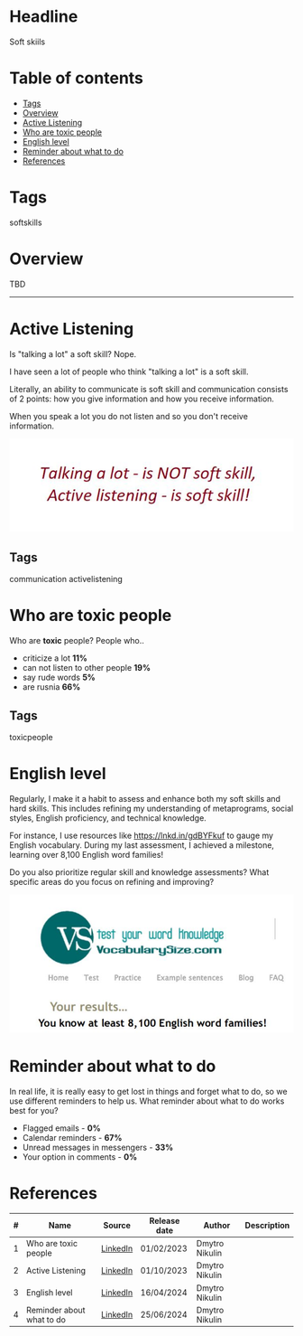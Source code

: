 # Headline
Soft skiils
 
# Table of contents
- [Tags](./SoftSkills.md#tags)
- [Overview](./SoftSkills.md#overview)
- [Active Listening](./SoftSkills.md#active-listening)
- [Who are toxic people](./SoftSkills.md#who-are-toxic-people)
- [English level](./SoftSkills.md#english-level)
- [Reminder about what to do](./SoftSkills.md#reminder-about-what-to-do)
- [References](./SoftSkills.md#references)

# Tags
softskills

# Overview
TBD 

---

# Active Listening
Is "talking a lot" a soft skill? Nope.

I have seen a lot of people who think "talking a lot" is a soft skill.

Literally, an ability to communicate is soft skill and communication consists of 2 points: how you give information and how you receive information.

When you speak a lot you do not listen and so you don't receive information.

<img src="./Images/ActiveListening.jpg" alt="ActiveListening.jpg" />

## Tags
communication activelistening

# Who are toxic people
Who are **toxic** people?
People who..

- criticize a lot **11%**
- can not listen to other people **19%**
- say rude words **5%**
- are rusnia **66%**

## Tags
toxicpeople

# English level
Regularly, I make it a habit to assess and enhance both my soft skills and hard skills.
This includes refining my understanding of metaprograms, social styles, English proficiency, and technical knowledge.

For instance, I use resources like https://lnkd.in/gdBYFkuf to gauge my English vocabulary.
During my last assessment, I achieved a milestone, learning over 8,100 English word families!

Do you also prioritize regular skill and knowledge assessments?
What specific areas do you focus on refining and improving?

<img src="./Images/englishtestresult.jpg" alt="englishtestresult.jpg" />

# Reminder about what to do

In real life, it is really easy to get lost in things and forget what to do, so we use different reminders to help us.
What reminder about what to do works best for you?

- Flagged emails - **0%**
- Calendar reminders - **67%**
- Unread messages in messengers - **33%**
- Your option in comments - **0%**

# References
| # | Name                 | Source                | Release date           |  Author                 | Description   |
| - | ---------------------|---------------------- |----------------------- | ----------------------- |:-------------:|
| 1 | Who are toxic people | [LinkedIn](https://www.linkedin.com/posts/dimanikulin_toxicpeople-activity-7026092332055707648-oYuV?utm_source=share&utm_medium=member_desktop) | 01/02/2023 | Dmytro Nikulin | | 
| 2 | Active Listening     | [LinkedIn](https://www.linkedin.com/posts/dimanikulin_communication-softskills-activelistening-activity-6972809312763043840-Dv6D?utm_source=share&utm_medium=member_desktop) | 01/10/2023 | Dmytro Nikulin | |
| 3 | English level        | [LinkedIn](https://www.linkedin.com/posts/dimanikulin_regularly-i-make-it-a-habit-to-assess-and-activity-7185896908903604224-80tI?utm_source=share&utm_medium=member_desktop) | 16/04/2024 | Dmytro Nikulin | |
| 4 | Reminder about what to do | [LinkedIn](https://www.linkedin.com/posts/dimanikulin_in-real-life-it-is-really-easy-to-get-lost-activity-7211339797997469697-RfOZ?utm_source=share&utm_medium=member_desktop) | 25/06/2024 | Dmytro Nikulin | |